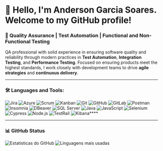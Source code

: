 # 👋 Hello, I'm Anderson Garcia Soares. Welcome to my GitHub profile!

### 🧪 Quality Assurance | Test Automation | Functional and Non-Functional Testing

QA professional with solid experience in ensuring software quality and reliability through modern practices in **Test Automation**, **Integration Testing**, and **Performance Testing**. Focused on ensuring products meet the highest standards, I work closely with development teams to drive **agile strategies** and **continuous delivery**.

---

### 🛠️ Languages and Tools:
![Jira](https://img.shields.io/badge/-Jira-0052CC?logo=jira&logoColor=white)
![Azure](https://img.shields.io/badge/-Azure-0078D4?logo=microsoft-azure&logoColor=white)
![Scrum](https://img.shields.io/badge/-Scrum-6DB33F?logo=scrumalliance&logoColor=white)
![Kanban](https://img.shields.io/badge/-Kanban-007AC0?logo=kanban&logoColor=white)
![Git](https://img.shields.io/badge/-Git-F05032?logo=git&logoColor=white)
![GitHub](https://img.shields.io/badge/-GitHub-181717?logo=github&logoColor=white)
![GitLab](https://img.shields.io/badge/-GitLab-FC6D26?logo=gitlab&logoColor=white)
![Postman](https://img.shields.io/badge/-Postman-FF6C37?logo=postman&logoColor=white)
![Insomnia](https://img.shields.io/badge/-Insomnia-5849BE?logo=insomnia&logoColor=white)
![DBeaver](https://img.shields.io/badge/-DBeaver-372927?logo=dbeaver&logoColor=white)
![SQL Server](https://img.shields.io/badge/-SQL_Server-CC2927?logo=microsoft-sql-server&logoColor=white)
![Java](https://img.shields.io/badge/-Java-007396?logo=java&logoColor=white)
![JavaScript](https://img.shields.io/badge/-JavaScript-F7DF1E?logo=javascript&logoColor=black)
![Selenium](https://img.shields.io/badge/-Selenium-43B02A?logo=selenium&logoColor=white)
![Cypress](https://img.shields.io/badge/-Cypress-17202C?logo=cypress&logoColor=white)
![Node.js](https://img.shields.io/badge/-Node.js-339933?logo=node.js&logoColor=white)
![TestRail](https://img.shields.io/badge/-TestRail-FF6C37?logo=testrail&logoColor=white)
![Kibana](https://img.shields.io/badge/-Kibana-005571?logo=kibana&logoColor=white)****


---

### 📊 GitHub Status
![Estatísticas do GitHub](https://github-readme-stats.vercel.app/api?username=andersongarciasoares-ek3&show_icons=true&theme=radical)
![Linguagens mais usadas](https://github-readme-stats.vercel.app/api/top-langs/?username=andersongarciasoares-ek3&layout=compact&theme=radical)
